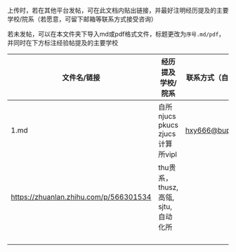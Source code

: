 上传时，若在其他平台发帖，可在此文档内贴出链接，并最好注明经历提及的主要学校/院系（若愿意，可留下邮箱等联系方式接受咨询）

若未发帖，可以在本文件夹下导入md或pdf格式文件，标题更改为`序号.md/pdf`，并同时在下方标注经验帖提及的主要学校



| 文件名/链接                            | 经历提及学校/院系                    | 联系方式（自愿填写） |
| -------------------------------------- | ------------------------------------ | -------------------- |
| 1.md                                   | 自所 njucs pkucs zjucs 计算所vipl    | hxy666@bupt.edu.cn   |
| https://zhuanlan.zhihu.com/p/566301534 | thu贵系，thusz, 高瓴, sjtu, 自动化所 |                      |
|                                        |                                      |                      |
|                                        |                                      |                      |
|                                        |                                      |                      |
|                                        |                                      |                      |

